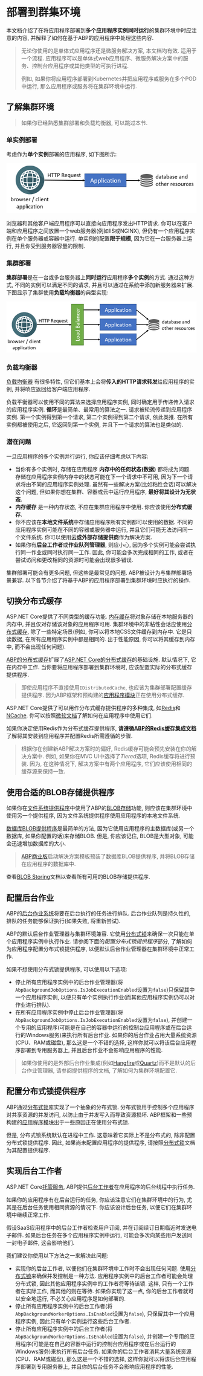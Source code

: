 # 部署到群集环境

本文档介绍了在将应用程序部署到**多个应用程序实例同时运行**的集群环境中时应注意的内容, 并解释了如何在基于ABP的应用程序中处理这些内容. 

> 无论你使用的是单体式应用程序还是微服务解决方案, 本文档均有效. 适用于一个流程. 应用程序可以是单体式web应用程序、微服务解决方案中的服务、控制台应用程序或其他类型的可执行进程. 
>
> 例如, 如果你将应用程序部署到Kubernetes并把应用程序或服务在多个POD中运行, 那么应用程序或服务将在集群环境中运行. 

## 了解集群环境

> 如果你已经熟悉集群部署和负载均衡器, 可以跳过本节. 

### 单实例部署

考虑作为**单个实例**部署的应用程序, 如下图所示:

![deployment-single-instance](../images/deployment-single-instance.png)

浏览器和其他客户端应用程序可以直接向应用程序发出HTTP请求. 你可以在客户端和应用程序之间放置一个web服务器(例如IIS或NGINX), 但仍有一个应用程序实例在单个服务器或容器中运行. 单实例的配置**限于规模**, 因为它在一台服务器上运行, 并且你受到服务器容量的限制. 

### 集群部署

**集群部署**是在一台或多台服务器上**同时运行**应用程序**多个实例**的方式. 通过这种方式, 不同的实例可以满足不同的请求, 并且可以通过在系统中添加新服务器来扩展. 下图显示了集群使用**负载均衡器**的典型实现:

![deployment-clustered](../images/deployment-clustered.png)

### 负载均衡器

[负载均衡器](https://en.wikipedia.org/wiki/Load_balancing_(computing)) 有很多特性, 但它们基本上会将**传入的HTTP请求转发**给应用程序的实例, 并将响应返回给客户端应用程序.

负载平衡器可以使用不同的算法来选择应用程序实例, 同时确定用于传递传入请求的应用程序实例. **循环**是最简单、最常用的算法之一. 请求被轮流传递到应用程序实例. 第一个实例得到第一个请求, 第二个实例得到第二个请求, 依此类推. 在所有实例都被使用之后, 它返回到第一个实例, 并且下一个请求的算法也是类似的.

### 潜在问题

一旦应用程序的多个实例并行运行, 你应该仔细考虑以下内容:

* 当你有多个实例时, 存储在应用程序 **内存中的任何状态(数据)** 都将成为问题. 存储在应用程序实例内存中的状态可能在下一个请求中不可用, 因为下一个请求将由不同的应用程序实例处理. 虽然有一些解决方案(比如粘性会话)可以解决这个问题, 但如果你想在集群、容器或云中运行应用程序, **最好将其设计为无状态**. 
* **内存缓存** 是一种内存状态, 不应在集群应用程序中使用. 你应该使用**分布式缓存**.
* 你不应该在**本地文件系统**中存储应用程序所有实例都可以使用的数据. 不同的应用程序实例可能在不同的容器或服务器中运行, 并且它们可能无法访问同一个文件系统. 你可以使用**云或外部存储提供商**作为解决方案.
* 如果你有**后台工作者**或**作业队列管理器**, 则应小心, 因为多个实例可能会尝试执行同一作业或同时执行同一工作. 因此, 你可能会多次完成相同的工作, 或者在尝试访问和更改相同的资源时可能会出现很多错误.

集群部署可能会有更多问题, 但这些是最常见的问题. ABP被设计为与集群部署场景兼容. 以下各节介绍了将基于ABP的应用程序部署到集群环境时应执行的操作. 

## 切换分布式缓存

ASP.NET Core提供了不同类型的缓存功能. [内存缓存](https://docs.microsoft.com/en-us/aspnet/core/performance/caching/memory)将对象存储在本地服务器的内存中, 并且仅对存储该对象的应用程序可用. 集群环境中的非粘性会话应使用[分布式缓存](https://docs.microsoft.com/en-us/aspnet/core/performance/caching/distributed), 除了一些特定场景(例如, 你可以将本地CSS文件缓存到内存中. 它是只读数据, 在所有应用程序实例中都是相同的. 出于性能原因, 你可以将其缓存到内存中, 而不会出现任何问题).

[ABP的分布式缓存](../Caching.md)扩展了[ASP.NET Core的分布式缓存](https://docs.microsoft.com/en-us/aspnet/core/performance/caching/distributed)的基础设施. 默认情况下, 它在内存中工作. 当你要将应用程序部署到集群环境时, 应该配置实际的分布式缓存提供程序.

> 即使应用程序不直接使用`IDistributedCache`, 也应该为集群部署配置缓存提供程序. 因为ABP框架和预构建的[应用程序模块](../Modules/Index.md)正在使用分布式缓存.

ASP.NET Core提供了可以用作分布式缓存提供程序的多种集成, 如[Redis](https://redis.io/)和[NCache](https://www.alachisoft.com/ncache/). 你可以按照[微软文档](https://docs.microsoft.com/en-us/aspnet/core/performance/caching/distributed)了解如何在应用程序中使用它们.

如果你决定使用Redis作为分布式缓存提供程序, **请遵循[ABP的Redis缓存集成文档](../Redis-Cache.md)** 了解将其安装到应用程序并配置Redis所需遵循的步骤.

> 根据你在创建新ABP解决方案时的偏好, Redis缓存可能会预先安装在你的解决方案中. 例如, 如果你在MVC UI中选择了*Tiered*选项, Redis缓存将进行预装. 因为, 在这种情况下, 解决方案中有两个应用程序, 它们应该使用相同的缓存源来保持一致.

## 使用合适的BLOB存储提供程序

如果你在[文件系统提供程序](../Blob-Storing-File-System.md)中使用了ABP的[BLOB存储](../Blob-Storing.md)功能, 则应该在集群环境中使用另一个提供程序, 因为文件系统提供程序使用应用程序的本地文件系统.

[数据库BLOB提供程序](../Blob-Storing-Database)是最简单的方法, 因为它使用应用程序的主数据库(或另一个数据库, 如果你配置的话)来存储BLOB. 但是, 你应该记住, BLOB是大型对象, 可能会迅速增加数据库的大小.

> [ABP商业版](https://commercial.abp.io/)启动解决方案模板预装了数据库BLOB提供程序, 并将BLOB存储在应用程序的数据库中.

查看[BLOB Storing](../Blob-Storing.md)文档以查看所有可用的BLOB存储提供程序. 

## 配置后台作业

ABP的[后台作业系统](../Background-Jobs.md)将要在后台执行的任务进行排队. 后台作业队列是持久性的, 排队的任务能够保证执行(如果失败, 将重新尝试).

ABP的默认后台作业管理器与集群环境兼容. 它使用[分布式锁](../Distributed-Locking.md)来确保一次只能在单个应用程序实例中执行作业. 请参阅下面的*配置分布式锁提供程序*部分, 了解如何为应用程序配置分布式锁提供程序, 以便默认后台作业管理器在集群环境中正常工作.

如果不想使用分布式锁提供程序, 可以使用以下选项:

* 停止所有应用程序实例中的后台作业管理器(将`AbpBackgroundJobOptions.IsJobExecutionEnabled`设置为`false`)只保留其中一个应用程序实例, 以便只有单个实例执行作业(而其他应用程序实例仍可以对作业进行排队). 
* 在所有应用程序实例中停止后台作业管理器(将`AbpBackgroundJobOptions.IsJobExecutionEnabled`设置为`false`), 并创建一个专用的应用程序(可能是在自己的容器中运行的控制台应用程序或在后台运行的Windows服务)来执行所有后台作业. 如果你的后台作业占用大量系统资源(CPU、RAM或磁盘), 那么这是一个不错的选择, 这样你就可以将该后台应用程序部署到专用服务器上, 并且后台作业不会影响应用程序的性能.

> 如果你使用的是外部后台作业集成(例如[Hangfire](../Background-Workers-Hangfire.md)或[Quartz](../Background-Workers-Quartz.md))而不是默认的后台作业管理器, 请参阅提供程序的文档, 了解如何为集群环境配置它.

## 配置分布式锁提供程序

ABP通过[分布式锁](https://github.com/madelson/DistributedLock)库实现了一个抽象的分布式锁. 分布式锁用于控制多个应用程序对共享资源的并发访问, 以防止由于并发写入而导致资源损坏. ABP框架和一些预构建的[应用程序模块](../Modules/Index.md)出于一些原因正在使用分布式锁.

但是, 分布式锁系统默认在进程中工作. 这意味着它实际上不是分布式的, 除非配置分布式锁提供程序. 因此, 如果尚未配置应用程序的提供程序, 请按照[分布式锁](../Distributed-Locking.md)文档为其配置提供程序.

## 实现后台工作者

ASP.NET Core[托管服务](https://docs.microsoft.com/en-us/aspnet/core/fundamentals/host/hosted-services), ABP提供[后台工作者](../Background-Workers.md)在应用程序的后台线程中执行任务.

如果你的应用程序有在后台运行的任务, 你应该注意它们在集群环境中的行为, 尤其是在后台任务使用相同资源的情况下. 你应该设计后台任务, 以便它们在集群环境中继续正常工作.

假设SaaS应用程序中的后台工作者检查用户订阅, 并在订阅续订日期临近时发送电子邮件. 如果后台任务在多个应用程序实例中运行, 可能会多次向某些用户发送同一封电子邮件, 这会影响他们.

我们建议你使用以下方法之一来解决此问题:

* 实现你的后台工作者, 以便他们在集群环境中工作时不会出现任何问题. 使用[分布式锁](../Distributed-Locking.md)来确保并发控制是一种方法. 应用程序实例中的后台工作者可能会处理分布式锁, 因此其他应用程序实例中的工作者将等待该锁. 这样, 只有一个工作者在实际工作, 而其他的则在等待. 如果你实现了这一点, 你的后台工作者就可以安全地运行, 不必关心应用程序是如何部署的.
* 停止所有应用程序实例中的后台工作者(将`AbpBackgroundWorkerOptions.IsEnabled`设置为`false`), 只保留其中一个应用程序实例, 因此只有单个实例运行这些后台工作者.
* 停止所有应用程序实例中的后台工作者(将`AbpBackgroundWorkerOptions.IsEnabled`设置为`false`), 并创建一个专用的应用程序(可能是在自己的容器中运行的控制台应用程序或在后台运行的Windows服务)来执行所有后台任务. 如果你的后台工作者消耗大量系统资源(CPU、RAM或磁盘), 那么这是一个不错的选择, 这样你就可以将该后台应用程序部署到专用服务器上, 并且你的后台任务不会影响应用程序的性能.
